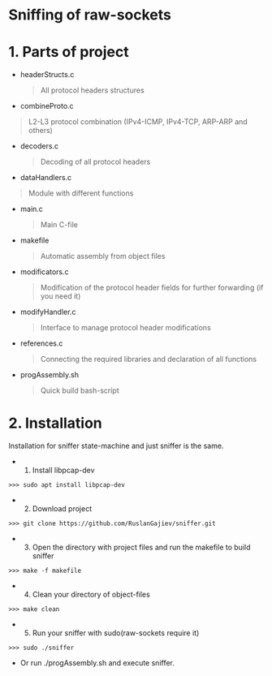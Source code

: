 # Sniffing of raw-sockets

# 1. Parts of project
+ headerStructs.c
  >All protocol headers structures
 
+ combineProto.c
 >L2-L3 protocol combination (IPv4-ICMP, IPv4-TCP, ARP-ARP and others)
 
+ decoders.c
  >Decoding of all protocol headers
  
+ dataHandlers.c
 >Module with different functions
  
+ main.c
  >Main C-file
  
+ makefile
  >Automatic assembly from object files
  
+ modificators.c
  >Modification of the protocol header fields for further forwarding (if you need it)
  
+ modifyHandler.c
  >Interface to manage protocol header modifications
  
+ references.c
  >Connecting the required libraries and declaration of all functions
 
+ progAssembly.sh
  >Quick build bash-script
  
# 2. Installation
Installation for sniffer state-machine and just sniffer is the same.
+ 1. Install libpcap-dev
>
    >>> sudo apt install libpcap-dev

+ 2. Download project
>
    >>> git clone https://github.com/RuslanGajiev/sniffer.git

+ 3. Open the directory with project files and run the makefile to build sniffer
>
    >>> make -f makefile

+ 4. Clean your directory of object-files
>
    >>> make clean

+ 5. Run your sniffer with sudo(raw-sockets require it)
>
    >>> sudo ./sniffer
    
+ Or run ./progAssembly.sh and execute sniffer.

